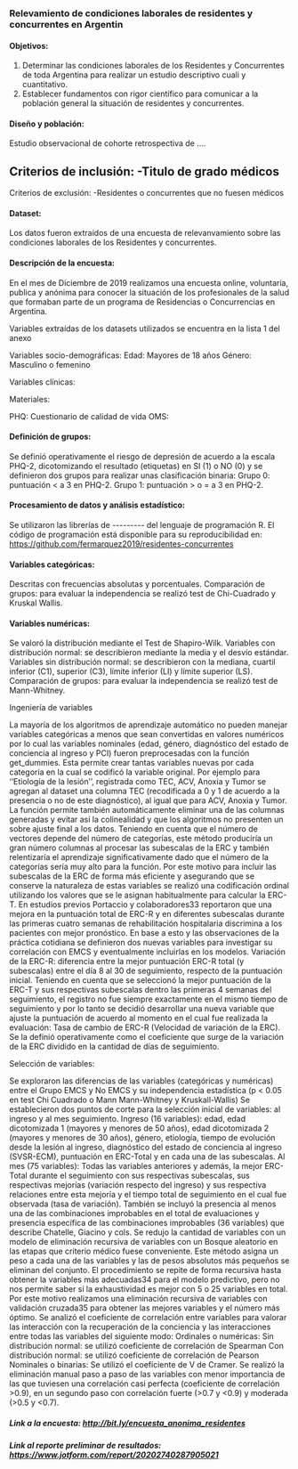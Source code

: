 ### Relevamiento de condiciones laborales de residentes y concurrentes en Argentin

#### Objetivos:
1. Determinar las condiciones laborales de los Residentes y Concurrentes de toda Argentina para realizar un estudio descriptivo cuali y cuantitativo.
2. Establecer fundamentos con rigor científico para comunicar a la población general la situación de residentes y concurrentes.

#### Diseño y población: 

Estudio observacional de cohorte retrospectiva de ....

Criterios de inclusión: 
-Titulo de grado médicos
-

Criterios de exclusión:
-Residentes o concurrentes que no fuesen médicos

#### Dataset: 

Los datos fueron extraídos de una encuesta de relevanvamiento sobre las condiciones laborales de los Residentes y concurrentes.

#### Descripción de la encuesta: 
En el mes de Diciembre de 2019 realizamos una encuesta online, voluntaria, publica y anónima para conocer la situación de los profesionales de la salud que formaban parte de un programa de Residencias o Concurrencias en Argentina.

Variables extraídas de los datasets utilizados se encuentra en la lista 1 del anexo

Variables socio-demográficas:
Edad: Mayores de 18 años
Género: Masculino o femenino

Variables clínicas:

Materiales:

PHQ: 
Cuestionario de calidad de vida OMS:

#### Definición de grupos:

Se definió operativamente el riesgo de depresión de acuerdo a la escala PHQ-2, dicotomizando el resultado (etiquetas) en SI (1) o NO (0) y se definieron dos grupos para realizar unas clasificación binaria:
Grupo 0: puntuación < a 3 en PHQ-2.
Grupo 1: puntuación > o = a 3 en PHQ-2.

#### Procesamiento de datos y análisis estadístico: 

Se utilizaron las librerías de --------- del lenguaje de programación R. El código de programación está disponible para su reproducibilidad en: https://github.com/fermarquez2019/residentes-concurrentes

#### Variables categóricas: 
Descritas con frecuencias absolutas y porcentuales. 
Comparación de grupos: para evaluar la independencia se realizó test de Chi-Cuadrado y Kruskal Wallis.

#### Variables numéricas: 
Se valoró la distribución mediante el Test de Shapiro-Wilk. 
Variables con distribución normal: se describieron mediante la media y el desvío estándar.
Variables sin distribución normal: se describieron con la mediana, cuartil inferior (C1), superior (C3), límite inferior (LI) y límite superior (LS).
Comparación de grupos: para evaluar la independencia se realizó test de Mann-Whitney.

Ingeniería de variables

La mayoría de los algoritmos de aprendizaje automático no pueden manejar variables categóricas a menos que sean convertidas en valores numéricos por lo cual las variables nominales (edad, género, diagnóstico del estado de conciencia al ingreso y PCI) fueron preprocesadas con la función get_dummies. Esta permite crear tantas variables nuevas por cada categoría en la cual se codificó la variable original. Por ejemplo para ‘‘Etiología de la lesión’’, registrada como TEC, ACV, Anoxia y Tumor se agregan al dataset una columna TEC (recodificada a 0 y 1 de acuerdo a la presencia o no de este diagnóstico), al igual que para ACV, Anoxia y Tumor. La función permite también automáticamente eliminar una de las columnas generadas y evitar así la colinealidad y que los algoritmos no presenten un sobre ajuste final a los datos. 
Teniendo en cuenta que el número de vectores depende del número de categorías, este método produciría un gran número columnas al procesar las subescalas de la ERC y también relentizaría el aprendizaje significativamente dado que el número de la categorías sería muy alto para la función. Por este motivo para incluir las subescalas de la ERC de forma más eficiente y asegurando que se conserve la naturaleza de estas variables se realizó una codificación ordinal utilizando los valores que se le asignan habitualmente para calcular la ERC-T. 
En estudios previos Portaccio y colaboradores33 reportaron que una mejora en la puntuación total de ERC-R y en diferentes subescalas durante las primeras cuatro semanas de rehabilitación hospitalaria discrimina a los pacientes con mejor pronóstico. En base a esto y las observaciones de la práctica cotidiana se definieron dos nuevas variables para investigar su correlación con EMCS y eventualmente incluirlas en los modelos. 
Variación de la ERC-R: diferencia entre la mejor puntuación ERC-R total (y subescalas) entre el día 8 al 30 de seguimiento, respecto de la puntuación inicial.
Teniendo en cuenta que se seleccionó la mejor puntuación de la ERC-T y sus respectivas subescalas dentro las primeras 4 semanas del seguimiento, el registro no fue siempre exactamente en el mismo tiempo de seguimiento y por lo tanto se decidió desarrollar una nueva variable que ajuste la puntuación de acuerdo al momento en el cual fue realizada la evaluación: 
Tasa de cambio de ERC-R (Velocidad de variación de la ERC). Se la definió operativamente como el coeficiente que surge de la variación de la ERC dividido en la cantidad de días de seguimiento.

Selección de variables:

Se exploraron las diferencias de las variables (categóricas y numéricas) entre el Grupo EMCS y No EMCS y su independencia estadística (p < 0.05 en test Chi Cuadrado o Mann Mann-Whitney y Kruskall-Wallis)
Se establecieron dos puntos de corte para la selección inicial de variables: al ingreso y al mes seguimiento.
Ingreso (16 variables): edad, edad dicotomizada 1 (mayores y menores de 50 años), edad dicotomizada 2 (mayores y menores de 30 años),  género, etiología, tiempo de evolución desde la lesión al ingreso, diagnóstico del estado de conciencia al ingreso (SVSR-ECM), puntuación en ERC-Total y en cada una de las subescalas.
Al mes (75 variables): Todas las variables anteriores y además, la mejor ERC-Total durante el seguimiento con sus respectivas subescalas, sus respectivas mejorías (variación respecto del ingreso) y sus respectiva relaciones entre esta mejoría y el tiempo total de seguimiento en el cual fue observada (tasa de variación). También se incluyó la presencia al menos una de las combinaciones improbables en el total de evaluaciones y presencia específica de las combinaciones improbables (36 variables) que describe Chatelle, Giacino y cols.
Se redujo la cantidad de variables con un modelo de eliminación recursiva de variables con un Bosque aleatorio en las etapas que criterio médico fuese conveniente. Este método asigna un peso a cada una de las variables y las de pesos absolutos más pequeños se eliminan del conjunto. El procedimiento se repite de forma recursiva hasta obtener la variables más adecuadas34 para el modelo predictivo, pero no nos permite saber si la exhaustividad es mejor con 5 o 25 variables en total. Por este motivo realizamos una eliminación recursiva de variables con validación cruzada35 para obtener las mejores variables y el número más óptimo.
Se analizó el coeficiente de correlación entre variables para valorar las interacción con la recuperación de la conciencia y las interacciones entre todas las variables del siguiente modo:
Ordinales o numéricas:
Sin distribución normal: se utilizó coeficiente de correlación de Spearman
Con distribución normal: se utilizó coeficiente de correlación de Pearson
Nominales o binarias: Se utilizó el coeficiente de V de Cramer.
Se realizó la eliminación manual paso a paso de las variables con menor importancia de las que tuviesen una correlación casi perfecta (coeficiente de correlación >0.9), en un segundo paso con correlación fuerte (>0.7 y <0.9) y moderada (>0.5 y <0.7). 


##### Link a la encuesta: http://bit.ly/encuesta_anonima_residentes

##### Link al reporte preliminar de resultados: https://www.jotform.com/report/20202740287905021
